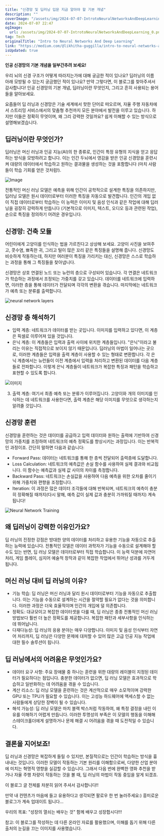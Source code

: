 ```yaml
---
title: "신경망 및 딥러닝 입문 지금 알아야 할 기본 개념"
description: ""
coverImage: "/assets/img/2024-07-07-IntrotoNeuralNetworksAndDeepLearning_0.png"
date: 2024-07-07 22:47
ogImage:
  url: /assets/img/2024-07-07-IntrotoNeuralNetworksAndDeepLearning_0.png
tag: Tech
originalTitle: "Intro to Neural Networks And Deep Learning"
link: "https://medium.com/@likhitha-guggilla/intro-to-neural-networks-and-deep-learning-2ee896db06ea"
isUpdated: true
---
```


**인공 신경망의 기본 개념을 일부간추려 보세요!**

우리 뇌의 신경 구조가 어떻게 따라지는가에 대해 궁금한 적이 있나요? 딥러닝의 이름 아래 모방될 수 있는지 궁금했던 적이 있나요? 만약 그렇다면, 이 블로그를 찾아주셔서 감사합니다! 인공 신경망의 기본 개념, 딥러닝이란 무엇인지, 그리고 흔히 사용되는 용어들을 알아보세요.

요즘들어 딥 러닝과 신경망은 기술 세계에서 핫한 단어로 떠오르며, 자율 주행 자동차에서 스트리밍 서비스에서의 맞춤형 추천까지 모든 분야에서 발전을 이루고 있습니다. 하지만 이들은 정확히 무엇이며, 왜 그리 강력한 것일까요? 쉽게 이해할 수 있는 방식으로 설명해보겠습니다.

## 딥러닝이란 무엇인가?

<!-- cozy-coder - 수평 -->

<ins class="adsbygoogle"
     style="display:block"
     data-ad-client="ca-pub-4877378276818686"
     data-ad-slot="1107185301"
     data-ad-format="auto"
     data-full-width-responsive="true"></ins>

<script>
     (adsbygoogle = window.adsbygoogle || []).push({});
</script>

딥러닝은 머신 러닝과 인공 지능(AI)의 한 종류로, 인간이 특정 유형의 지식을 얻고 응답하는 방식을 모방하려고 합니다. 이는 인간 두뇌에서 영감을 받은 인공 신경망을 훈련시켜 대량의 데이터에서 학습하고 원하는 결과물을 생성하는 것을 포함합니다 (마치 사람들이 학습 기회를 얻은 것처럼!).

![Image](/assets/img/2024-07-07-IntrotoNeuralNetworksAndDeepLearning_0.png)

전통적인 머신 러닝 모델은 예측을 위해 인간이 공학적으로 설계한 특징을 의존하지만, 딥러닝 모델은 원시 데이터로부터 이러한 특징을 자동으로 발견합니다. 인간의 개입 없이 직접 데이터로부터 학습하는 이 능력은 이미지 및 음성 인식과 같은 작업에 대해 딥러닝을 굉장히 강력하게 만듭니다 (기본적으로 이미지, 텍스트, 오디오 등과 관련된 작업), 손으로 특징을 정의하기 어려운 경우입니다.

## 신경망: 건축 모듈

<!-- cozy-coder - 수평 -->

<ins class="adsbygoogle"
     style="display:block"
     data-ad-client="ca-pub-4877378276818686"
     data-ad-slot="1107185301"
     data-ad-format="auto"
     data-full-width-responsive="true"></ins>

<script>
     (adsbygoogle = window.adsbygoogle || []).push({});
</script>

어린이에게 고양이를 인식하는 법을 가르친다고 상상해 보세요. 고양이 사진을 보여주고, 콧수염, 뾰족한 귀, 그리고 털이 많은 꼬리 같은 특징들을 설명해 줍니다. 신경망도 비슷하게 작동하는데, 하지만 여러분이 특징을 가리키는 대신, 신경망은 스스로 학습하는 과정을 통해 그 특징들을 찾아냅니다.

신경망은 상호 연결된 노드 또는 뉴런의 층으로 구성되어 있습니다. 각 연결은 네트워크가 학습하는 과정에서 조정되는 가중치를 갖고 있습니다. 데이터를 네트워크에 입력하면, 이러한 층을 통해 데이터가 전달되며 각각의 변환을 겪습니다. 마지막에는 네트워크가 예측 또는 분류를 출력합니다.

![neural network layers](/assets/img/2024-07-07-IntrotoNeuralNetworksAndDeepLearning_1.png)

## 신경망 층 해석하기

<!-- cozy-coder - 수평 -->

<ins class="adsbygoogle"
     style="display:block"
     data-ad-client="ca-pub-4877378276818686"
     data-ad-slot="1107185301"
     data-ad-format="auto"
     data-full-width-responsive="true"></ins>

<script>
     (adsbygoogle = window.adsbygoogle || []).push({});
</script>

- 입력 계층: 네트워크가 데이터를 받는 곳입니다. 이미지를 입력하고 있다면, 이 계층은 픽셀로 이루어져 있을 것입니다.
- 은닉 계층: 이 계층들은 입력과 출력 사이에 위치한 계층들입니다. "은닉"이라고 불리는 이유는 직접적으로 보이지 않기 때문입니다. 딥러닝의 마법이 일어나는 곳으로, 이러한 계층들은 입력을 출력 계층이 사용할 수 있는 형태로 변환합니다. 각 은닉 계층에서는 뉴런들이 이전 계층에서 입력을 처리하고 변환된 데이터를 다음 계층들로 전파합니다. 이렇게 은닉 계층들이 네트워크가 복잡한 특징과 패턴을 학습하고 표현할 수 있도록 합니다.

![이미지](/assets/img/2024-07-07-IntrotoNeuralNetworksAndDeepLearning_2.png)

3. 출력 계층: 여기서 최종 예측 또는 분류가 이루어집니다. 고양이와 개의 이미지를 인식하는 데 네트워크를 사용한다면, 출력 계층은 해당 이미지를 무엇으로 생각하는지 알려줄 것입니다.

## 신경망 훈련

<!-- cozy-coder - 수평 -->

<ins class="adsbygoogle"
     style="display:block"
     data-ad-client="ca-pub-4877378276818686"
     data-ad-slot="1107185301"
     data-ad-format="auto"
     data-full-width-responsive="true"></ins>

<script>
     (adsbygoogle = window.adsbygoogle || []).push({});
</script>

신경망을 훈련하는 것은 데이터를 공급하고 입력 데이터와 원하는 출력에 기반하여 신경망의 가중치를 조정하여 네트워크의 예측 정확도를 향상시키는 과정입니다. 이는 반복적인 과정이죠. 간단히 말하면 다음과 같습니다:

- Forward Pass: 데이터는 네트워크를 통해 한 층씩 전달되어 출력층에 도달합니다.
- Loss Calculation: 네트워크의 예측값은 손실 함수를 사용하여 실제 결과와 비교됩니다. 이 함수는 예측값과 실제 값 사이의 차이를 측정합니다.
- Backward Pass: 네트워크는 손실값을 사용하여 다음 예측을 위한 오차를 줄이기 위해 가중치와 편향을 조정합니다.
- Iteration: 이 과정은 많은 데이터 조각들에 대해 반복되며, 네트워크의 예측이 충분히 정확해질 때까지(다시 말해, 예측 값이 실제 값과 충분히 가까워질 때까지) 계속됩니다!

![Neural Network Training](https://miro.medium.com/v2/resize:fit:1280/0*xb91UEtTUQZj6w4v.gif)

## 왜 딥러닝이 강력한 이유인가요?

<!-- cozy-coder - 수평 -->

<ins class="adsbygoogle"
     style="display:block"
     data-ad-client="ca-pub-4877378276818686"
     data-ad-slot="1107185301"
     data-ad-format="auto"
     data-full-width-responsive="true"></ins>

<script>
     (adsbygoogle = window.adsbygoogle || []).push({});
</script>

딥 러닝의 진정한 강점은 방대한 양의 데이터를 처리하고 유용한 기능을 자동으로 추출하는 능력에 있습니다. 전통적인 모델은 데이터 과학자가 기능을 수동으로 설계해야 할 수도 있는 반면, 딥 러닝 모델은 데이터로부터 직접 학습합니다. 이 능력 덕분에 자연어 처리, 게임 플레이, 심지어 예술적 창작과 같이 복잡한 작업에서 뛰어난 성과를 거두게 됩니다.

## 머신 러닝 대비 딥 러닝의 이유?

- 기능 학습: 딥 러닝은 머신 러닝과 달리 원시 데이터로부터 기능을 자동으로 추출합니다. 이는 기능을 수동으로 설계하는 시간을 절약할 필요가 없다는 것을 의미합니다. 이러한 과정은 더욱 효율적이며 인간의 개입에 덜 의존합니다.
- 정확도: 대규모이고 복잡한 데이터셋을 다룰 때, 딥 러닝은 종종 전통적인 머신 러닝 방법보다 훨씬 더 높은 정확도를 제공합니다. 복잡한 패턴과 세부사항을 인식하는 데 뛰어납니다.
- 다재다능성: 딥 러닝의 응용 분야는 매우 다양합니다. 이미지 및 음성 인식부터 자연어 처리까지, 딥 러닝은 다양한 문제에 대처할 수 있어 많은 고급 인공 지능 작업에 대한 필수 솔루션이 됩니다.

## 딥 러닝에서의 어려움은 무엇인가요?

<!-- cozy-coder - 수평 -->

<ins class="adsbygoogle"
     style="display:block"
     data-ad-client="ca-pub-4877378276818686"
     data-ad-slot="1107185301"
     data-ad-format="auto"
     data-full-width-responsive="true"></ins>

<script>
     (adsbygoogle = window.adsbygoogle || []).push({});
</script>

- 데이터 요구 사항: 주요 장애물 중 하나는 훈련을 위한 대량의 레이블이 지정된 데이터가 필요하다는 점입니다. 충분한 데이터가 없으면, 딥 러닝 모델은 효과적으로 학습하고 일반화하는 데 어려움을 겪을 수 있습니다.
- 계산 리소스: 딥 러닝 모델을 훈련하는 것은 계산적으로 매우 소모적이며 강력한 GPU 또는 TPU가 필요할 수 있습니다. 이는 고성능 하드웨어에 액세스할 수 없는 사람들에게 상당한 장벽이 될 수 있습니다.
- 해석 가능성: 딥 러닝 모델은 마치 블랙 박스처럼 작동하여, 왜 특정 결정을 내린 이유를 이해하기 어렵게 만듭니다. 이러한 투명성의 부족은 이 모델의 행동을 이해해 스테이크홀더에게 설명하거나 문제 해결 시 어려움을 겪을 때 도전적일 수 있습니다.

## 결론을 지어보죠!

딥 러닝과 신경망은 복잡하게 들릴 수 있지만, 본질적으로는 인간이 학습하는 방식을 흉내내는 것입니다. 이러한 모델이 작동하는 기본 원리를 이해함으로써, 다양한 산업 분야에 미치는 혁명적 영향을 실감할 수 있습니다. 그래서 다음 번에 완벽한 영화 추천을 받거나 자율 주행 차량이 작동하는 것을 볼 때, 딥 러닝의 마법이 작동 중임을 알게 되겠죠.

이 블로그 글 전체를 차분히 읽어 주셔서 감사합니다!!

<!-- cozy-coder - 수평 -->

<ins class="adsbygoogle"
     style="display:block"
     data-ad-client="ca-pub-4877378276818686"
     data-ad-slot="1107185301"
     data-ad-format="auto"
     data-full-width-responsive="true"></ins>

<script>
     (adsbygoogle = window.adsbygoogle || []).push({});
</script>

만약 내 컨텐츠가 마음에 들고 유용하다고 생각되면 팔로우 한 번 눌러주세요:) 흥미로운 블로그가 계속 업데이트 됩니다...

우리의 목표: "성장의 열쇠는 배우는 것" 함께 배우고 성장합시다!!!

참고: 이 블로그를 작성하는 데 다른 온라인 자료를 활용했으며, 이해를 돕기 위해 다른 출처의 눈길을 끄는 이미지를 사용했습니다.
